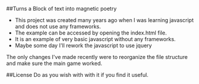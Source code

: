##Turns a Block of text into magnetic poetry

* This project was created many years ago when I was learning javascript and does not use any frameworks. 
* The example can be accessed by opening the index.html file. 
* It is an example of very basic javascript without any frameworks.
* Maybe some day I'll rework the javascript to use jquery

The only changes I've made recently were to reorganize the file structure and make sure the main game worked. 

##License
Do as you wish with with it if you find it useful.   
